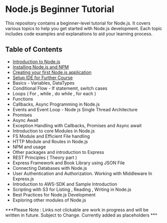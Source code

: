 # Node.js Beginner Tutorial

This repository contains a beginner-level tutorial for Node.js. It covers various topics to help you get started with Node.js development. Each topic includes code examples and explanations to aid your learning process.



## Table of Contents

- [Introduction to Node.js](./introduction-to-nodejs/)
- [Installing Node.js and NPM](./installing-nodejs-and-npm/)
- [Creating your first Node.js application](./creating-first-nodejs-application/)
- [Setup IDE for Further Course](./setup-ide-for-development/)
- Basics - Variables, DataTypes
- Conditional Flow - If statememt, switch cases 
- Loops ( For , while , do while , for each )
- Functions 
- Callbacks, Async Programming in Node.js
- Events and Event Loop - Node js Single Thread Architecture 
- Promises 
- Async Await 
- Exception Handling with Callbacks, Promises and Async await 
- Introduction to core Modules in Node.js
- FS Module and Efficient File handling 
- HTTP Module and Routes in Node.js 
- NPM and usage 
- Other packages and introduction to Express 
- REST Principles ( Theory part )
- Express Framework and Book Library using JSON File 
- Connecting Databases with Node.js
- User Authentication and Authorization. Working with Middleware In Express.js 
- Introduction to AWS-SDK and Sample Introduction
- Scripting with S3 for Listing , Reading , Writing in Node.js
- Best Practices for Node.js Development 
- Exploring other modules of Node.js 


***Please Note : Links not clickable are work in progress and will be written in future. Subject to Change. Currently added as placeholders ***